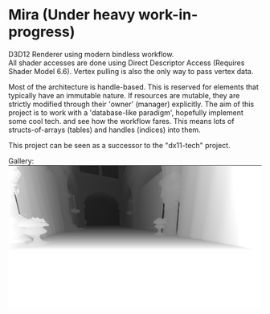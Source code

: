 # Mira (Under heavy work-in-progress)  
D3D12 Renderer using modern bindless workflow.  
All shader accesses are done using Direct Descriptor Access (Requires Shader Model 6.6). Vertex pulling is also the only way to pass vertex data. 
  
Most of the architecture is handle-based. This is reserved for elements that typically have an immutable nature. If resources are mutable, they are strictly modified through their 'owner' (manager) explicitly.
The aim of this project is to work with a 'database-like paradigm', hopefully implement some cool tech. and see how the workflow fares. This means lots of structs-of-arrays (tables) and handles (indices) into them.
  
This project can be seen as a successor to the "dx11-tech" project.
  
Gallery:
![Reverse Z](gallery/depth.jpg?raw=true "Reversed Z")
  

